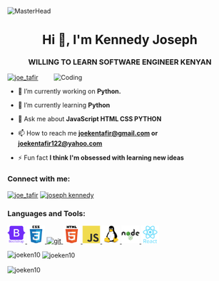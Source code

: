 ![MasterHead](https://camo.githubusercontent.com/6017341076f2a8d89ac635f8bfb1fdb9b0c336f487af1ecf373205cb85c2c171/68747470733a2f2f6d69726f2e6d656469756d2e636f6d2f6d61782f313430302f302a4647443642557a7a5a7331564a4c75592e676966)

<h1 align="center">Hi 👋, I'm Kennedy Joseph</h1>
<h3 align="center">WILLING TO LEARN SOFTWARE ENGINEER KENYAN</h3>

<img align="right" alt="Coding" width="400" src="https://camo.githubusercontent.com/19db51af5f90f1b152bc0b9078f5fe97053955be5074f03f17019c70345bdcdb/68747470733a2f2f6d69726f2e6d656469756d2e636f6d2f6d61782f313336302f302a37513379765349765f7430696f4a2d5a2e676966">


<p align="left"> <a href="https://twitter.com/joe_tafir" target="blank"><img src="https://img.shields.io/twitter/follow/joe_tafir?logo=twitter&style=for-the-badge" alt="joe_tafir" /></a> </p>

- 🔭 I’m currently working on **Python.**

- 🌱 I’m currently learning **Python**

- 💬 Ask me about **JavaScript HTML CSS PYTHON**

- 📫 How to reach me **joekentafir@gmail.com or joekentafir122@yahoo.com**

- ⚡ Fun fact **I think I'm obsessed with learning new ideas**

<h3 align="left">Connect with me:</h3>
<p align="left">
<a href="https://twitter.com/joe_tafir" target="blank"><img align="center" src="https://raw.githubusercontent.com/rahuldkjain/github-profile-readme-generator/master/src/images/icons/Social/twitter.svg" alt="joe_tafir" height="30" width="40" /></a>
<a href="https://linkedin.com/in/joseph kennedy" target="blank"><img align="center" src="https://raw.githubusercontent.com/rahuldkjain/github-profile-readme-generator/master/src/images/icons/Social/linked-in-alt.svg" alt="joseph kennedy" height="30" width="40" /></a>
</p>

<h3 align="left">Languages and Tools:</h3>
<p align="left"> <a href="https://getbootstrap.com" target="_blank" rel="noreferrer"> <img src="https://raw.githubusercontent.com/devicons/devicon/master/icons/bootstrap/bootstrap-plain-wordmark.svg" alt="bootstrap" width="40" height="40"/> </a> <a href="https://www.w3schools.com/css/" target="_blank" rel="noreferrer"> <img src="https://raw.githubusercontent.com/devicons/devicon/master/icons/css3/css3-original-wordmark.svg" alt="css3" width="40" height="40"/> </a> <a href="https://git-scm.com/" target="_blank" rel="noreferrer"> <img src="https://www.vectorlogo.zone/logos/git-scm/git-scm-icon.svg" alt="git" width="40" height="40"/> </a> <a href="https://www.w3.org/html/" target="_blank" rel="noreferrer"> <img src="https://raw.githubusercontent.com/devicons/devicon/master/icons/html5/html5-original-wordmark.svg" alt="html5" width="40" height="40"/> </a> <a href="https://developer.mozilla.org/en-US/docs/Web/JavaScript" target="_blank" rel="noreferrer"> <img src="https://raw.githubusercontent.com/devicons/devicon/master/icons/javascript/javascript-original.svg" alt="javascript" width="40" height="40"/> </a> <a href="https://www.linux.org/" target="_blank" rel="noreferrer"> <img src="https://raw.githubusercontent.com/devicons/devicon/master/icons/linux/linux-original.svg" alt="linux" width="40" height="40"/> </a> <a href="https://nodejs.org" target="_blank" rel="noreferrer"> <img src="https://raw.githubusercontent.com/devicons/devicon/master/icons/nodejs/nodejs-original-wordmark.svg" alt="nodejs" width="40" height="40"/> </a> <a href="https://reactjs.org/" target="_blank" rel="noreferrer"> <img src="https://raw.githubusercontent.com/devicons/devicon/master/icons/react/react-original-wordmark.svg" alt="react" width="40" height="40"/> </a> </p>

<p><img align="left" src="https://github-readme-stats.vercel.app/api/top-langs?username=joeken10&show_icons=true&locale=en&layout=compact" alt="joeken10" /></p>

<p>&nbsp;<img align="center" src="https://github-readme-stats.vercel.app/api?username=joeken10&show_icons=true&locale=en" alt="joeken10" /></p>

<p><img align="center" src="https://github-readme-streak-stats.herokuapp.com/?user=joeken10&" alt="joeken10" /></p>
